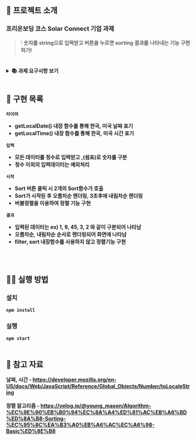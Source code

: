 ## 📌 프로젝트 소개

###  프리온보딩 코스 Solar Connect 기업 과제
> ❕ **숫자를 string으로 입력받고 버튼을 누르면 sorting 결과를 나타내는 기능 구현하기**❗

<br/>

<details>
    <summary><STRONG>
       📚 과제 요구사항 보기
        <STRONG></summary>
    <div markdown="1">
<h3>1. 타이머</h3><br/>
1.1 [1, 6. 타이머]는 재활용이 가능한 Component로 구성합니다.<br/><br/>
1.2 [1. 타이머]는 “ko-KR” 지역시간 표기법으로 나타냅니다. (예> 2021년 7월 20일 화요일)<br/><br/>
1.3 [1. 타이머]는 “ko-KR” 지역시간 표기법으로 나타냅니다. (예> 2021년 7월 20일 화요일)<br/><br/>
1.4 한국 표준시를 기준으로 나타냅니다.<br/><br/>
<h3>2. 입력</h3>
2.1 사용자의 입력을 받습니다.<br/><br/>
2.2 입력 데이터의 형식은 “숫자,숫자,숫자…” 입니다. (예> 1,2,3,4)<br/><br/>
2.3 잘못된 형식의 입력데이터는 예외처리하여 사용합니다.<br/><br/>
<h3>3. 시작</h3>
3.1 사용자가 버튼을 누르면 소팅이 시작됩니다.<br/><br/>
3.2 [4. 결과 필드]에 바로 노출 되고 3초 후에 [5. 결과 필드]에 결과가 노출 됩니다. <br/><br/>
<h3>4. 결과</h3>
4.1 결과 데이터의 형식은 “숫자, 숫자, 숫자…” 입니다. (예> 1, 2, 3, 4)<br/><br/>
4.2 [4. 결과 필드]에서는 오름차순 결과를 나타냅니다.<br/><br/>
4.3 [4. 결과 필드]에서는 오름차순 결과를 나타냅니다.<br/><br/>
4.4 알고리즘은 소팅알고리즘을 사용하지 않고, 본인이 구현할 수 있는 정렬 방법으로 직접 구현합니다.<br/><br/>
<h3>5. 기타 조건</h3>
5.1 ReactJS로 구현합니다.<br/><br/>
5.2 과제를 위한 추가적인 패키지 설치는 자유입니다.<br/><br/>
5.3 레이아웃은 그림을 참고하되, UI 및 UX는 작성자 편의에 맞게 구현합니다.<br/><br/>
5.4 상기 조건을 제외한 모든 부분들은 작성자 편의에 맞게 구현합니다.<br/><br/>
</div>
</details>
<br/>

## 📑 구현 목록

`타이머`

- getLocalDate() 내장 함수를 통해 한국, 미국 날짜 표기
- getLocalTime() 내장 함수를 통해 한국, 미국 시간 표기

`입력`

- 모든 데이터를 정수로 입력받고 ,(쉼표)로 숫자를 구분
- 정수 이외의 입력데이터는 예외처리

`시작`

- Sort 버튼 클릭 시 2개의 Sort함수가 호출
- Sort가 시작된 후 오름차순 렌더링, 3초후에 내림차순 렌더링
- 버블정렬을 이용하여 정렬 기능 구현

`결과`

- 입력된 데이터는 ex) 1, 9, 45, 3, 2 와 같이 구분되어 나타남
- 오름차순, 내림차순 순서로 렌더링되어 화면에 나타남
- filter, sort 내장함수를 사용하지 않고 정렬기능 구현        

<br/><br/>

## 👨‍💻 실행 방법

### 설치

`npm install`

### 실행

`npm start`
<br/><br/>

        
## 📄 참고 자료

날짜, 시간 - https://developer.mozilla.org/en-US/docs/Web/JavaScript/Reference/Global_Objects/Number/toLocaleString<br/><br/>
정렬 알고리즘 - https://velog.io/@young_mason/Algorithm-%EC%9E%90%EB%B0%94%EC%8A%A4%ED%81%AC%EB%A6%BD%ED%8A%B8-Sorting-%EC%95%8C%EA%B3%A0%EB%A6%AC%EC%A6%98-Basic%ED%8E%B8
